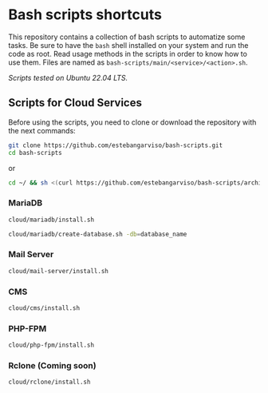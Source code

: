 # Bash scripts shortcuts

This repository contains a collection of bash scripts to automatize some tasks.
Be sure to have the `bash` shell installed on your system and run the code as root.
Read usage methods in the scripts in order to know how to use them.
Files are named as `bash-scripts/main/<service>/<action>.sh`.

_Scripts tested on Ubuntu 22.04 LTS._

## Scripts for Cloud Services

Before using the scripts, you need to clone or download the repository with the next commands:

```bash
git clone https://github.com/estebangarviso/bash-scripts.git
cd bash-scripts
```

or

```bash
cd ~/ && sh <(curl https://github.com/estebangarviso/bash-scripts/archive/main.zip || wget https://github.com/estebangarviso/bash-scripts/archive/main.zip) && apt install unzip && unzip main.zip && rm main.zip && chmod u+x bash-scripts-main/*.sh && cd bash-scripts-main
```

### MariaDB

```bash
cloud/mariadb/install.sh
```

```bash
cloud/mariadb/create-database.sh -db=database_name
```

### Mail Server

```bash
cloud/mail-server/install.sh
```

### CMS

```bash
cloud/cms/install.sh
```

### PHP-FPM

```bash
cloud/php-fpm/install.sh
```

### Rclone (Coming soon)

```bash
cloud/rclone/install.sh
```
